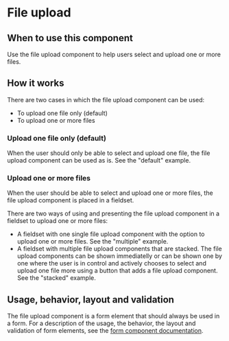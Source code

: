 # File upload

## When to use this component

Use the file upload component to help users select and upload one or more files.

## How it works

There are two cases in which the file upload component can be used:
* To upload one file only (default)
* To upload one or more files

### Upload one file only (default)

When the user should only be able to select and upload one file, the file upload component can be used as is. See the "default" example.

### Upload one or more files

When the user should be able to select and upload one or more files, the file upload component is placed in a fieldset.

There are two ways of using and presenting the file upload component in a fieldset to upload one or more files:
* A fieldset with one single file upload component with the option to upload one or more files. See the "multiple" example.
* A fieldset with multiple file upload components that are stacked. The file upload components can be shown immediatelly or can be shown one by one where the user is in control and actively chooses to select and upload one file more using a button that adds a file upload component. See the "stacked" example.

## Usage, behavior, layout and validation

The file upload component is a form element that should always be used in a form. For a description of the usage, the behavior, the layout and validation of form elements, see the <a href="{{path './form'}}">form component documentation</a>.